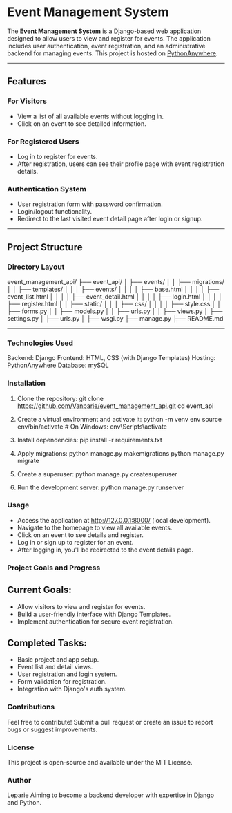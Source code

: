 # Event Management System

The **Event Management System** is a Django-based web application designed to allow users to view and register for events. The application includes user authentication, event registration, and an administrative backend for managing events. This project is hosted on [PythonAnywhere](https://www.pythonanywhere.com/).

---

## Features

### For Visitors
- View a list of all available events without logging in.
- Click on an event to see detailed information.

### For Registered Users
- Log in to register for events.
- After registration, users can see their profile page with event registration details.

### Authentication System
- User registration form with password confirmation.
- Login/logout functionality.
- Redirect to the last visited event detail page after login or signup.

---

## Project Structure

### Directory Layout

event_management_api/
├── event_api/
│   ├── events/
│   │   ├── migrations/
│   │   ├── templates/
│   │   │   ├── events/
│   │   │   │   ├── base.html
│   │   │   │   ├── event_list.html
│   │   │   │   ├── event_detail.html
│   │   │   │   ├── login.html
│   │   │   │   ├── register.html
│   │   ├── static/
│   │   │   ├── css/
│   │   │   │   ├── style.css
│   │   ├── forms.py
│   │   ├── models.py
│   │   ├── urls.py
│   │   ├── views.py
│   ├── settings.py
│   ├── urls.py
│   ├── wsgi.py
├── manage.py
├── README.md


---

### Technologies Used
Backend: Django
Frontend: HTML, CSS (with Django Templates)
Hosting: PythonAnywhere
Database: mySQL


### Installation
1. Clone the repository:
git clone https://github.com/Vanparie/event_management_api.git
cd event_api

2. Create a virtual environment and activate it:
python -m venv env
source env/bin/activate  # On Windows: env\Scripts\activate

3. Install dependencies:
pip install -r requirements.txt

4. Apply migrations:
python manage.py makemigrations
python manage.py migrate

5. Create a superuser:
python manage.py createsuperuser

6. Run the development server:
python manage.py runserver



### Usage
- Access the application at http://127.0.0.1:8000/ (local development).
- Navigate to the homepage to view all available events.
- Click on an event to see details and register.
- Log in or sign up to register for an event.
- After logging in, you'll be redirected to the event details page.


### Project Goals and Progress
## Current Goals:

- Allow visitors to view and register for events.
- Build a user-friendly interface with Django Templates.
- Implement authentication for secure event registration.


## Completed Tasks:

- Basic project and app setup.
- Event list and detail views.
- User registration and login system.
- Form validation for registration.
- Integration with Django's auth system.



### Contributions
Feel free to contribute! Submit a pull request or create an issue to report bugs or suggest improvements.

### License
This project is open-source and available under the MIT License.

### Author
Leparie
Aiming to become a backend developer with expertise in Django and Python.